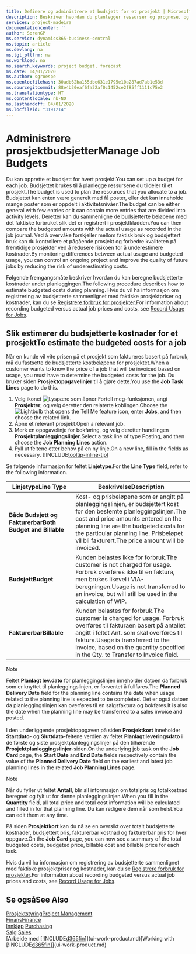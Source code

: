 ```yaml
---
title: Definere og administrere et budsjett for et prosjekt | Microsoft-dokumentasjon
description: Beskriver hvordan du planlegger ressurser og prognose, og styrer prosjektkostnader ved å definere et budsjett for hvert prosjekt.
services: project-madeira
documentationcenter: ''
author: SorenGP
ms.service: dynamics365-business-central
ms.topic: article
ms.devlang: na
ms.tgt_pltfrm: na
ms.workload: na
ms.search.keywords: project budget, forecast
ms.date: 04/01/2020
ms.author: sgroespe
ms.openlocfilehash: 30adb62ba155dbe631e1795e10a287ad7ab1e53d
ms.sourcegitcommit: 88e4b30eaf6fa32af0c1452ce2f85ff1111c75e2
ms.translationtype: HT
ms.contentlocale: nb-NO
ms.lasthandoff: 04/01/2020
ms.locfileid: "3191214"
---
```

# <a name="manage-job-budgets"></a><span data-ttu-id="ae22d-103">Administrere prosjektbudsjetter</span><span class="sxs-lookup"><span data-stu-id="ae22d-103">Manage Job Budgets</span></span>
<span data-ttu-id="ae22d-104">Du kan opprette et budsjett for hvert prosjekt.</span><span class="sxs-lookup"><span data-stu-id="ae22d-104">You can set up a budget for each job.</span></span> <span data-ttu-id="ae22d-105">Budsjettet brukes til å planlegge ressursene du tildeler til et prosjekt.</span><span class="sxs-lookup"><span data-stu-id="ae22d-105">The budget is used to plan the resources that you allocate to a job.</span></span> <span data-ttu-id="ae22d-106">Budsjettet kan enten være generelt med få poster, eller det kan inneholde mange poster som er oppdelt i aktivitetsnivåer.</span><span class="sxs-lookup"><span data-stu-id="ae22d-106">The budget can be either general with few entries or it can contain more entries that are divided into activity levels.</span></span> <span data-ttu-id="ae22d-107">Deretter kan du sammenligne de budsjetterte beløpene med det faktiske forbruket slik det er registrert i prosjektkladden.</span><span class="sxs-lookup"><span data-stu-id="ae22d-107">You can then compare the budgeted amounts with the actual usage as recorded in the job journal.</span></span> <span data-ttu-id="ae22d-108">Ved å overvåke forskjeller mellom faktisk bruk og budsjettert bruk kan du kontrollere et pågående prosjekt og forbedre kvaliteten på fremtidige prosjekter ved å redusere risikoen for å underestimere kostnader.</span><span class="sxs-lookup"><span data-stu-id="ae22d-108">By monitoring differences between actual usage and budgeted usage, you can control an ongoing project and improve the quality of future jobs by reducing the risk of underestimating costs.</span></span>

<span data-ttu-id="ae22d-109">Følgende fremgangsmåte beskriver hvordan du kan beregne budsjetterte kostnader under planleggingen.</span><span class="sxs-lookup"><span data-stu-id="ae22d-109">The following procedure describes how to estimate budgeted costs during planning.</span></span> <span data-ttu-id="ae22d-110">Hvis du vil ha informasjon om registrering av budsjetterte sammenlignet med faktiske prosjektpriser og kostnader, kan du se [Registrere forbruk for prosjekter](projects-how-record-job-usage.md).</span><span class="sxs-lookup"><span data-stu-id="ae22d-110">For information about recording budgeted versus actual job prices and costs, see [Record Usage for Jobs](projects-how-record-job-usage.md).</span></span>  

## <a name="to-estimate-the-budgeted-costs-for-a-job"></a><a name="JobBudgetCosts"></a> <span data-ttu-id="ae22d-111">Slik estimerer du budsjetterte kostnader for et prosjekt</span><span class="sxs-lookup"><span data-stu-id="ae22d-111">To estimate the budgeted costs for a job</span></span>
<span data-ttu-id="ae22d-112">Når en kunde vil vite prisen på et prosjekt som faktureres basert på forbruk, må du fastsette de budsjetterte kostbeløpene for prosjektet.</span><span class="sxs-lookup"><span data-stu-id="ae22d-112">When a customer wants to know the price of a job that will be invoiced based on usage, you must have to determine the budgeted costs for the job.</span></span> <span data-ttu-id="ae22d-113">Du bruker siden **Prosjektoppgavelinjer** til å gjøre dette.</span><span class="sxs-lookup"><span data-stu-id="ae22d-113">You use the **Job Task Lines** page to do this.</span></span>

1. <span data-ttu-id="ae22d-114">Velg ikonet ![Lyspære som åpner Fortell meg-funksjonen](media/ui-search/search_small.png "Fortell hva du vil gjøre"), angi **Prosjekter**, og velg deretter den relaterte koblingen.</span><span class="sxs-lookup"><span data-stu-id="ae22d-114">Choose the ![Lightbulb that opens the Tell Me feature](media/ui-search/search_small.png "Tell me what you want to do") icon, enter **Jobs**, and then choose the related link.</span></span>  
2. <span data-ttu-id="ae22d-115">Åpne et relevant prosjekt.</span><span class="sxs-lookup"><span data-stu-id="ae22d-115">Open a relevant job.</span></span>
3. <span data-ttu-id="ae22d-116">Merk en oppgavelinje for bokføring, og velg deretter handlingen **Prosjektplanleggingslinjer**.</span><span class="sxs-lookup"><span data-stu-id="ae22d-116">Select a task line of type Posting, and then choose the **Job Planning Lines** action.</span></span>
4. <span data-ttu-id="ae22d-117">Fyll ut feltene etter behov på en ny linje.</span><span class="sxs-lookup"><span data-stu-id="ae22d-117">On a new line, fill in the fields as necessary.</span></span> [!INCLUDE[tooltip-inline-tip](includes/tooltip-inline-tip_md.md)]   

<span data-ttu-id="ae22d-118">Se følgende informasjon for feltet **Linjetype**.</span><span class="sxs-lookup"><span data-stu-id="ae22d-118">For the **Line Type** field, refer to the following information.</span></span>  

| <span data-ttu-id="ae22d-119">Linjetype</span><span class="sxs-lookup"><span data-stu-id="ae22d-119">Line Type</span></span> | <span data-ttu-id="ae22d-120">Beskrivelse</span><span class="sxs-lookup"><span data-stu-id="ae22d-120">Description</span></span> |
| --- | --- |
| <span data-ttu-id="ae22d-121">**Både Budsjett og Fakturerbar**</span><span class="sxs-lookup"><span data-stu-id="ae22d-121">**Both Budget and Billable**</span></span> |<span data-ttu-id="ae22d-122">Kost- og prisbeløpene som er angitt på planleggingslinjen, er budsjettert kost for den bestemte planleggingslinjen.</span><span class="sxs-lookup"><span data-stu-id="ae22d-122">The cost and price amounts entered on the planning line are the budgeted costs for the particular planning line.</span></span> <span data-ttu-id="ae22d-123">Prisbeløpet vil bli fakturert.</span><span class="sxs-lookup"><span data-stu-id="ae22d-123">The price amount will be invoiced.</span></span> |
| <span data-ttu-id="ae22d-124">**Budsjett**</span><span class="sxs-lookup"><span data-stu-id="ae22d-124">**Budget**</span></span> |<span data-ttu-id="ae22d-125">Kunden belastes ikke for forbruk.</span><span class="sxs-lookup"><span data-stu-id="ae22d-125">The customer is not charged for usage.</span></span> <span data-ttu-id="ae22d-126">Forbruk overføres ikke til en faktura, men brukes likevel i VIA-beregningen.</span><span class="sxs-lookup"><span data-stu-id="ae22d-126">Usage is not transferred to an invoice, but will still be used in the calculation of WIP.</span></span> |
| <span data-ttu-id="ae22d-127">**Fakturerbar**</span><span class="sxs-lookup"><span data-stu-id="ae22d-127">**Billable**</span></span> |<span data-ttu-id="ae22d-128">Kunden belastes for forbruk.</span><span class="sxs-lookup"><span data-stu-id="ae22d-128">The customer is charged for usage.</span></span> <span data-ttu-id="ae22d-129">Forbruk overføres til fakturaen basert på antallet angitt i feltet Ant. som skal overføres til faktura.</span><span class="sxs-lookup"><span data-stu-id="ae22d-129">Usage is transferred to the invoice, based on the quantity specified in the Qty. to Transfer to Invoice field.</span></span> |

> [!NOTE]  
> <span data-ttu-id="ae22d-130">Feltet **Planlagt lev.dato** for planleggingslinjen inneholder datoen da forbruk som er knyttet til planleggingslinjen, er forventet å fullføres.</span><span class="sxs-lookup"><span data-stu-id="ae22d-130">The **Planned Delivery Date** field for the planning line contains the date when usage related to the planning line is expected to be completed.</span></span> <span data-ttu-id="ae22d-131">Det er også datoen da planleggingslinjen kan overføres til en salgsfaktura og bokføres.</span><span class="sxs-lookup"><span data-stu-id="ae22d-131">It is also the date when the planning line may be transferred to a sales invoice and posted.</span></span> <br /><br /> <span data-ttu-id="ae22d-132">I den underliggende prosjektoppgaven på siden **Prosjektkort** inneholder **Startdato**- og **Sluttdato**-feltene verdien av feltet **Planlagt leveringsdato** i de første og siste prosjektplanleggingslinjer på den tilhørende **Prosjektplanleggingslinjer**-siden.</span><span class="sxs-lookup"><span data-stu-id="ae22d-132">On the underlying job task on the **Job Card** page, the **Start Date** and **End Date** fields respectively contain the value of the **Planned Delivery Date** field on the earliest and latest job planning lines in the related **Job Planning Lines** page.</span></span>

> [!NOTE]  
>   <span data-ttu-id="ae22d-133">Når du fyller ut feltet **Antall**, blir all informasjon om totalpris og totalkostnad beregnet og fylt ut for denne planleggingslinjen.</span><span class="sxs-lookup"><span data-stu-id="ae22d-133">When you fill in the **Quantity** field, all total price and total cost information will be calculated and filled in for that planning line.</span></span> <span data-ttu-id="ae22d-134">Du kan redigere dem når som helst.</span><span class="sxs-lookup"><span data-stu-id="ae22d-134">You can edit them at any time.</span></span>

<span data-ttu-id="ae22d-135">På siden **Prosjektkort** kan du nå se en oversikt over totalt budsjetterte kostnader, budsjettert pris, fakturerbar kostnad og fakturerbar pris for hver oppgave.</span><span class="sxs-lookup"><span data-stu-id="ae22d-135">On the **Job Card** page, you can now see a summary of the total budgeted costs, budgeted price, billable cost and billable price for each task.</span></span>

<span data-ttu-id="ae22d-136">Hvis du vil ha informasjon om registrering av budsjetterte sammenlignet med faktiske prosjektpriser og kostnader, kan du se [Registrere forbruk for prosjekter](projects-how-record-job-usage.md).</span><span class="sxs-lookup"><span data-stu-id="ae22d-136">For information about recording budgeted versus actual job prices and costs, see [Record Usage for Jobs](projects-how-record-job-usage.md).</span></span>

## <a name="see-also"></a><span data-ttu-id="ae22d-137">Se også</span><span class="sxs-lookup"><span data-stu-id="ae22d-137">See Also</span></span>
[<span data-ttu-id="ae22d-138">Prosjektstyring</span><span class="sxs-lookup"><span data-stu-id="ae22d-138">Project Management</span></span>](projects-manage-projects.md)  
[<span data-ttu-id="ae22d-139">Finans</span><span class="sxs-lookup"><span data-stu-id="ae22d-139">Finance</span></span>](finance.md)  
<span data-ttu-id="ae22d-140">[Innkjøp](purchasing-manage-purchasing.md)       </span><span class="sxs-lookup"><span data-stu-id="ae22d-140">[Purchasing](purchasing-manage-purchasing.md)       </span></span>  
<span data-ttu-id="ae22d-141">[Salg](sales-manage-sales.md)    </span><span class="sxs-lookup"><span data-stu-id="ae22d-141">[Sales](sales-manage-sales.md)    </span></span>  
<span data-ttu-id="ae22d-142">[Arbeide med [!INCLUDE[d365fin](includes/d365fin_md.md)]](ui-work-product.md)</span><span class="sxs-lookup"><span data-stu-id="ae22d-142">[Working with [!INCLUDE[d365fin](includes/d365fin_md.md)]](ui-work-product.md)</span></span>  
